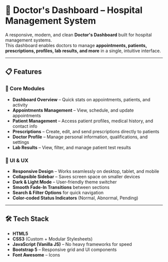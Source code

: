 # 🏥 Doctor's Dashboard – Hospital Management System

A responsive, modern, and clean **Doctor's Dashboard** built for hospital management systems.  
This dashboard enables doctors to manage **appointments, patients, prescriptions, profiles, lab results, and more** in a single, intuitive interface.

---

## 📋 Features

### 🔹 Core Modules
- **Dashboard Overview** – Quick stats on appointments, patients, and activity
- **Appointments Management** – View, schedule, and update appointments
- **Patient Management** – Access patient profiles, medical history, and contact info
- **Prescriptions** – Create, edit, and send prescriptions directly to patients
- **Doctor Profile** – Manage personal information, qualifications, and settings
- **Lab Results** – View, filter, and manage patient test results

### 🔹 UI & UX
- **Responsive Design** – Works seamlessly on desktop, tablet, and mobile
- **Collapsible Sidebar** – Saves screen space on smaller devices
- **Dark & Light Mode** – User-friendly theme switcher
- **Smooth Fade-In Transitions** between sections
- **Search & Filter Options** for quick navigation
- **Color-coded Status Indicators** (Normal, Abnormal, Pending)

---

## 🛠️ Tech Stack
- **HTML5**
- **CSS3** (Custom + Modular Stylesheets)
- **JavaScript (Vanilla JS)** – No heavy frameworks for speed
- **Bootstrap 5** – Responsive grid and UI components
- **Font Awesome** – Icons



